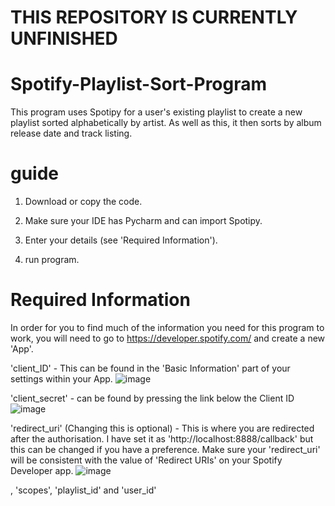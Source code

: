 # THIS REPOSITORY IS CURRENTLY UNFINISHED

# Spotify-Playlist-Sort-Program
This program uses Spotipy for a user's existing playlist to create a new playlist sorted alphabetically by artist. As well as this, it then sorts by album release date and track listing.


# guide

1. Download or copy the code.

2. Make sure your IDE has Pycharm and can import Spotipy.

3. Enter your details (see 'Required Information').

4. run program.


# Required Information
In order for you to find much of the information you need for this program to work, you will need to go to https://developer.spotify.com/ and create a new 'App'.

'client_ID' - This can be found in the 'Basic Information' part of your settings within your App.
![image](https://github.com/blueberry2345/Spotify-Playlist-Sort-Program/assets/102472091/f5b1321f-a00c-4082-91f0-72cfccc741fe)


'client_secret' - can be found by pressing the link below the Client ID      
![image](https://github.com/blueberry2345/Spotify-Playlist-Sort-Program/assets/102472091/cb35d931-64c2-4bfb-b954-1f5a368dc6e8)



'redirect_uri' (Changing this is optional) - This is where you are redirected after the authorisation. I have set it as 'http://localhost:8888/callback' but this can be changed if you have a preference. Make sure your 'redirect_uri' will be consistent with the value of 'Redirect URIs' on your Spotify Developer app.
![image](https://github.com/blueberry2345/Spotify-Playlist-Sort-Program-SPx2/assets/102472091/17df2f96-3cfb-48f9-8206-66a1a96f57c4)


, 'scopes', 'playlist_id' and 'user_id' 
